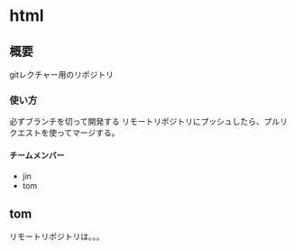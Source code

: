 # html

## 概要
gitレクチャー用のリポジトリ

### 使い方
必ずブランチを切って開発する
リモートリポジトリにプッシュしたら、プルリクエストを使ってマージする。

#### チームメンバー
* jin
* tom

## tom
リモートリポジトリは。。。